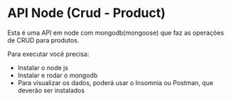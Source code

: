 # API Node (Crud - Product)

Esta é uma API em node com mongodb(mongoose) que faz as operações de CRUD para produtos.

Para executar você precisa:
- Instalar o node js
- Instalar e rodar o mongodb
- Para visualizar os dados, poderá usar o Insomnia ou Postman, que deverão ser instalados
